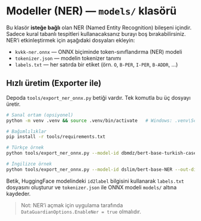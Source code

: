 # Modeller (NER) — `models/` klasörü

Bu klasör **isteğe bağlı** olan NER (Named Entity Recognition) bileşeni içindir. Sadece kural tabanlı tespitleri kullanacaksanız burayı boş bırakabilirsiniz. NER’i etkinleştirmek için aşağıdaki dosyaları ekleyin:

- `kvkk-ner.onnx` — ONNX biçiminde token-sınıflandırma (NER) modeli
- `tokenizer.json` — modelin tokenizer tanımı
- `labels.txt` — her satırda bir etiket (örn. `O`, `B-PER`, `I-PER`, `B-ADDR`, …)

## Hızlı üretim (Exporter ile)

Depoda `tools/export_ner_onnx.py` betiği vardır. Tek komutla bu üç dosyayı üretir.

```bash
# Sanal ortam (opsiyonel)
python -m venv .venv && source .venv/bin/activate   # Windows: .venv\Scripts\activate

# Bağımlılıklar
pip install -r tools/requirements.txt

# Türkçe örnek
python tools/export_ner_onnx.py --model-id dbmdz/bert-base-turkish-cased --out-dir models

# İngilizce örnek
python tools/export_ner_onnx.py --model-id dslim/bert-base-NER --out-dir models
```

Betik, HuggingFace modelindeki `id2label` bilgisini kullanarak `labels.txt` dosyasını oluşturur ve `tokenizer.json` ile ONNX modeli `models/` altına kaydeder.

> Not: NER’i açmak için uygulama tarafında `DataGuardianOptions.EnableNer = true` olmalıdır.
